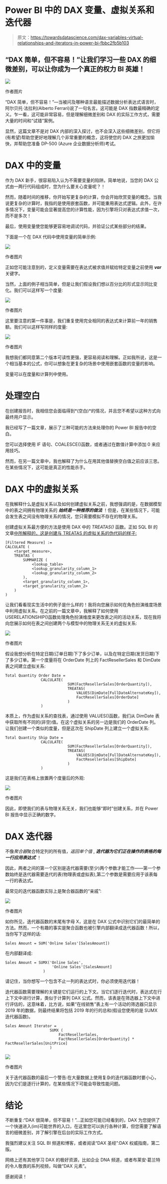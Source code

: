 # Power BI 中的 DAX 变量、虚拟关系和迭代器

> 原文：<https://towardsdatascience.com/dax-variables-virtual-relationships-and-iterators-in-power-bi-fbbc2fb5b103>

## “DAX 简单，但不容易！”让我们学习一些 DAX 的细微差别，可以让你成为一个真正的权力 BI 英雄！

![](img/07c2c0bc5a274f194f7eb56df24bbaec.png)

作者图片

“DAX 简单，但不容易！”—当被问及哪种语言最能描述数据分析表达式语言时，阿尔贝托·法拉利(Alberto Ferrari)说了一句名言。这可能是 DAX 指数最精确的定义。乍一看，这可能非常容易，但是理解细微差别和 DAX 的实际工作方式，需要大量的时间和“试错”案例。

显然，这篇文章不是对 DAX 内部的深入探讨，也不会深入这些细微差别，但它将(有希望)帮助您更好地理解几个非常重要的概念，这将使您的 DAX 之旅更加愉快，并帮助您准备 DP-500 (Azure 企业数据分析师)考试。

# DAX 中的变量

作为 DAX 新手，很容易陷入认为不需要变量的陷阱。简单地说，当您的 DAX 公式由一两行代码组成时，您为什么要关心变量呢？！

然而，随着时间的推移，你开始写更复杂的计算，你会开始欣赏变量的概念。当我说更复杂的计算时，我指的是使用嵌套函数，并可能重用表达式逻辑。此外，在许多情况下，变量可能会显著提高您的计算性能，因为引擎将只对表达式求值一次，而不是多次！

最后，使用变量使您能够更容易地调试代码，并验证公式某些部分的结果。

下面是一个在 DAX 代码中使用变量的简单示例:

![](img/608d2c83f9ecac639f98dc130876d61e.png)

作者图片

正如您可能注意到的，定义变量需要在表达式被求值并赋给特定变量之前使用 ***var*** 关键字。

当然，上面的例子相当简单，但是让我们假设我们想以百分比的形式显示同比变化。我们可以这样写一个度量:

![](img/d6734f6bd024309bffd9affbf9a72519.png)

作者图片

这里要注意的第一件事是，我们重复使用完全相同的表达式来计算前一年的销售额。我们可以这样写同样的度量:

![](img/012542d658ee212433a94e92a5a4d51b.png)

作者图片

我想我们都同意第二个版本可读性更强，更容易阅读和理解。正如我所说，这是一个相当基本的公式，你可以想象在更复杂的场景中使用嵌套函数的变量的影响。

变量可以在度量和计算列中使用。

# 处理空白

在创建报告时，我相信您会面临得到*(空白)*的情况，并且您不希望以这种方式向最终用户显示。

我已经写了一篇文章，展示了三种可能的方法来处理你的 Power BI 报告中的空白。

您可以选择使用 IF 语句、COALESCE()函数，或者通过在数值计算中添加 0 来应用技巧。

然而，在另一篇文章中，我也解释了为什么在用其他值替换空白值之前应该三思。在某些情况下，这可能是真正的性能杀手。

# DAX 中的虚拟关系

在我解释什么是虚拟关系以及如何创建虚拟关系之前，我想强调的是，在数据模型中的表之间拥有物理关系的 ***始终是一种推荐的做法*** ！但是，在某些情况下，可能会发生表之间没有物理关系的情况，您只需要模拟不存在的物理关系。

创建虚拟关系最方便的方法是使用 DAX 中的 *TREATAS()* 函数。正如 SQL BI 的文章[中所解释的，这是创建与 TREATAS 的虚拟关系的伪代码的样子:](https://www.sqlbi.com/articles/propagate-filters-using-treatas-in-dax/)

```
[Filtered Measure] :=
CALCULATE (
    <target_measure>,
    TREATAS (
        SUMMARIZE (
            <lookup_table>
            <lookup_granularity_column_1>
            <lookup_granularity_column_2>
        ),
        <target_granularity_column_1>,
        <target_granularity_column_2>
    )
)
```

让我们看看现实生活中的例子是什么样的！我将向您展示如何在角色扮演维度场景中利用虚拟关系。在之前的一篇文章中，我解释了如何使用 USERELATIONSHIP()函数处理角色扮演维度来更改表之间的活动关系，现在我将向您展示如何在表之间创建两个与模型中的物理关系无关的虚拟关系:

![](img/e4863bccafa78b9d2a6886e8d053bbe2.png)

作者图片

假设我想分析在特定日期(订单日期)下了多少订单，以及在特定日期(发货日期)下了多少订单。第一个度量将在 OrderDate 列上的 FactResellerSales 和 DimDate 表之间建立虚拟关系:

```
Total Quantity Order Date = 
                CALCULATE(
                            SUM(FactResellerSales[OrderQuantity]),
                            TREATAS(
                                VALUES(DimDate[FullDateAlternateKey]),
                                FactResellerSales[OrderDate]
                            )
                )
```

本质上，作为虚拟关系的查找表，通过使用 VALUES()函数，我们从 DimDate 表中获取所有不同的(非空)值。在这个虚拟关系的另一边是我们的 OrderDate 列。让我们创建一个类似的度量，但是这次在 ShipDate 列上建立一个虚拟关系:

```
Total Quantity Ship Date = 
                CALCULATE(
                            SUM(FactResellerSales[OrderQuantity]),
                            TREATAS(
                                VALUES(DimDate[FullDateAlternateKey]),
                                FactResellerSales[ShipDate]
                            )
                )
```

这是我们在表格上放置两个度量后的外观:

![](img/594035e651edd43afca24692e7390108.png)

作者图片

因此，即使我们的表与物理关系无关，我们也能够“即时”创建关系，并在 Power BI 报告中显示正确的数字。

# DAX 迭代器

不像*聚合器*聚合特定列的所有值，*返回单个值* , ***迭代器为它们正在操作的表格的每一行应用表达式*** ！

因此，两者之间的第一个区别是迭代器需要(至少)两个参数才能工作——第一个参数始终是迭代器需要迭代的表(物理表或虚拟表),第二个参数是需要应用于该表每一行的表达式。

最常见的迭代器函数实际上是聚合器函数的“亲戚”:

![](img/9f2f4c23546cd567e1f7779368d53331.png)

作者图片

如你所见，迭代器函数的末尾有字母 X，这是在 DAX 公式中识别它们的最简单的方法。然而，一个有趣的事实是聚合函数也被引擎内部翻译成迭代器函数！所以，当你写下这样的话:

```
Sales Amount = SUM('Online Sales'[SalesAmount])
```

在内部翻译成:

```
Sales Amount = SUMX('Online Sales',
                     'Online Sales'[SalesAmount]
                 )
```

请记住，当你想写一个包含不止一列的表达式时，你必须使用迭代器！

迭代器函数需要理解的关键是它们运行的上下文。当它们逐行迭代时，表达式在行上下文中进行计算，类似于计算列 DAX 公式。然而，该表是在筛选器上下文中进行评估的，这意味着，比方说，如果“在线销售”表上有一个活动的筛选器只显示 2019 年的数据，则最终结果将包括 2019 年的行的总和(假设您使用的是 SUMX 迭代器函数)。

```
Sales Amount Iterator = 
                    SUMX (
                        FactResellerSales,
                        FactResellerSales[OrderQuantity] * FactResellerSales[UnitPrice]
                    )
```

![](img/765cbdd59a30abe3948d710ae3165249.png)

作者图片

关于迭代器函数的最后一个警告:在大量数据上使用复杂的迭代器函数时要小心，因为它们是逐行计算的，在某些情况下可能会导致性能问题。

# 结论

不断重复:“DAX 很简单，但不容易！”…正如您可能已经看到的，DAX 为您提供了一个快速进入(im)可能世界的入口，在这里您可以执行各种计算，但您需要了解语言的细微差别，并了解引擎在后台的实际工作方式。

我强烈建议关注 SQL BI 频道和博客，或者阅读“DAX 圣经”:DAX 权威指南，第二版。

网络上还有其他学习 DAX 的极好资源，比如企业 DNA 频道，或者布莱安·葛兰特的令人敬畏的系列视频，叫做“DAX 元素”。

感谢阅读！